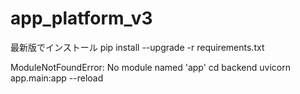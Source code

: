 # app_platform_v3

最新版でインストール
pip install --upgrade -r requirements.txt

ModuleNotFoundError: No module named 'app'
cd backend 
uvicorn app.main:app --reload